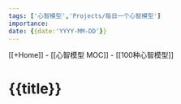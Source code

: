 ```yaml
---
tags: ['心智模型','Projects/每日一个心智模型']
importance: 
date: {{date:'YYYY-MM-DD'}}
---
```

[[+Home]] - [[心智模型 MOC]] - [[100种心智模型]]


# {{title}}
